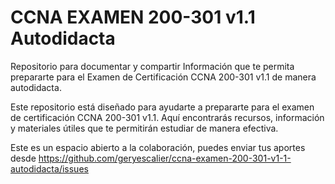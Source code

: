 # CCNA EXAMEN 200-301 v1.1 Autodidacta
Repositorio para documentar y compartir Información que te permita prepararte para el Examen de Certificación CCNA 200-301 v1.1 de manera autodidacta.

Este repositorio está diseñado para ayudarte a prepararte para el examen de certificación CCNA 200-301 v1.1. Aquí encontrarás recursos, información y materiales útiles que te permitirán estudiar de manera efectiva. 

Este es un espacio abierto a la colaboración, puedes enviar tus aportes desde https://github.com/geryescalier/ccna-examen-200-301-v1-1-autodidacta/issues
